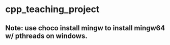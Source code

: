 # cpp_teaching_project

## Note: use choco install mingw to install mingw64 w/ pthreads on windows.
